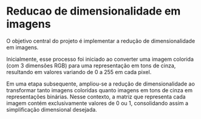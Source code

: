 # Reducao de dimensionalidade em imagens
O objetivo central do projeto é implementar a redução de dimensionalidade em imagens.

Inicialmente, esse processo foi iniciado ao converter uma imagem colorida (com 3 dimensões RGB) para uma representação em tons de cinza, resultando em valores variando de 0 a 255 em cada pixel.

Em uma etapa subsequente, ampliou-se a redução de dimensionalidade ao transformar tanto imagens coloridas quanto imagens em tons de cinza em representações binárias. Nesse contexto, a matriz que representa cada imagem contém exclusivamente valores de 0 ou 1, consolidando assim a simplificação dimensional desejada.
